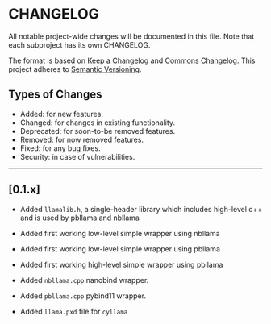 # CHANGELOG

All notable project-wide changes will be documented in this file. Note that each subproject has its own CHANGELOG.

The format is based on [Keep a Changelog](https://keepachangelog.com/en/1.0.0/) and [Commons Changelog](https://common-changelog.org). This project adheres to [Semantic Versioning](https://semver.org/spec/v2.0.0.html).

## Types of Changes

- Added: for new features.
- Changed: for changes in existing functionality.
- Deprecated: for soon-to-be removed features.
- Removed: for now removed features.
- Fixed: for any bug fixes.
- Security: in case of vulnerabilities.

---

## [0.1.x]

- Added `llamalib.h`, a single-header library which includes high-level c++ and is used by pbllama and nbllama
- Added first working low-level simple wrapper using nbllama 
- Added first working low-level simple wrapper using pbllama 
- Added first working high-level simple wrapper using pbllama

- Added `nbllama.cpp` nanobind wrapper.
- Added `pbllama.cpp` pybind11 wrapper.
- Added `llama.pxd` file for `cyllama`